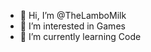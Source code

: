 - 👋 Hi, I’m @TheLamboMilk
- 👀 I’m interested in Games
- 🌱 I’m currently learning Code

<!---
TheLamboMilk/TheLamboMilk is a ✨ special ✨ repository because its `README.md` (this file) appears on your GitHub profile.
You can click the Preview link to take a look at your changes.
--->
